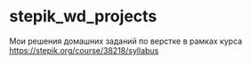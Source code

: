 # stepik_wd_projects
Мои решения домашних заданий по верстке в рамках курса https://stepik.org/course/38218/syllabus
